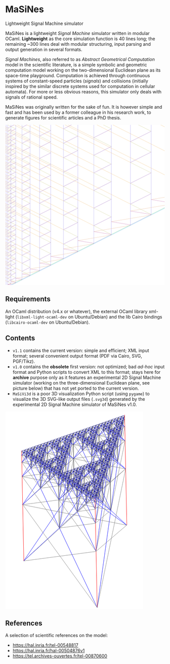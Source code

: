 # MaSiNes
Lightweight Signal Machine simulator

MaSiNes is a lightweight *Signal Machine* simulator written in modular OCaml. **Lightweight** as the core simulation function is 40 lines long; the remaining ~300 lines deal with modular structuring, input parsing and output generation in several formats.

*Signal Machines*, also referred to as *Abstract Geometrical Computation* model in the scientific literature, is a simple symbolic and geometric computation model working on the two-dimensional Euclidean plane as its space-time playground. Computation is achieved through continuous systems of constant-speed particles (*signals*) and collisions (initially inspired by the similar discrete systems used for computation in cellular automata). For more or less obvious reasons, this simulator only deals with signals of rational speed.

MaSiNes was originally written for the sake of fun. It is however simple and fast and has been used by a former colleague in his research work, to generate figures for scientific articles and a PhD thesis.

![Prime sieve](/img/primes.png)

## Requirements

An OCaml distribution (v4.x or whatever), the external OCaml library xml-light (`libxml-light-ocaml-dev` on Ubuntu/Debian) and the lib Cairo bindings (`libcairo-ocaml-dev` on Ubuntu/Debian).

## Contents

- `v1.1` contains the current version: simple and efficient; XML input format; several convenient output format (PDF via Cairo, SVG, PGF/Tikz).
- `v1.0` contains the **obsolete** first version: not optimized; bad *ad-hoc* input format and Python scripts to convert XML to this format; stays here for **archive** purpose only as it features an experimental 2D Signal Machine simulator (working on the three-dimensional Euclidean plane, see picture below) that has not yet ported to the current version.
- `MaSiVi3d` is a poor 3D visualization Python script (using `pygame`) to visualize the 3D SVG-like output files (`.svg3d`) generated by the experimental 2D Signal Machine simulator of MaSiNes v1.0.

![2D Sierpinski construction](/img/sierp2d.png)

## References

A selection of scientific references on the model:
- https://hal.inria.fr/tel-00548817
- https://hal.inria.fr/hal-00504876v1
- https://tel.archives-ouvertes.fr/tel-00870600
